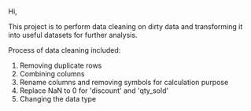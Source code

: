 Hi, 

This project is to perform data cleaning on dirty data and transforming it into useful datasets for further analysis.

Process of data cleaning included:
1. Removing duplicate rows
2. Combining columns 
3. Rename columns and removing symbols for calculation purpose
4. Replace NaN to 0 for 'discount' and 'qty_sold'
5. Changing the data type 
